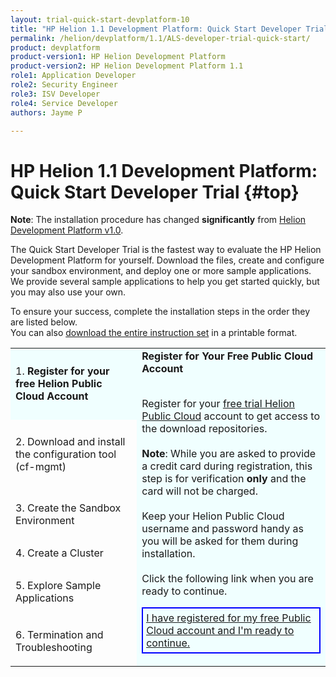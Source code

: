```yaml
---
layout: trial-quick-start-devplatform-10
title: "HP Helion 1.1 Development Platform: Quick Start Developer Trial "
permalink: /helion/devplatform/1.1/ALS-developer-trial-quick-start/
product: devplatform
product-version1: HP Helion Development Platform
product-version2: HP Helion Development Platform 1.1
role1: Application Developer
role2: Security Engineer
role3: ISV Developer 
role4: Service Developer
authors: Jayme P

---
```

<!--UNDER REVISION-->

<script>
function PageRefresh {
onLoad="window.refresh"
}
PageRefresh();
</script>

# HP Helion 1.1 Development Platform: Quick Start Developer Trial {#top}
**Note**: The installation procedure has changed **significantly** from [Helion Development Platform v1.0](/helion/devplatform/ALS-developer-trial-quick-start/). 

The Quick Start Developer Trial is the fastest way to evaluate the HP Helion Development Platform for yourself. Download the files, create and configure your sandbox environment, and deploy one or more sample applications. We provide several sample applications to help you get started quickly, but you may also use your own.

To ensure your success, complete the installation steps in the order they are listed below.<br />
You can also <a href="http://gaf2871b9d2d13cf45c1306b35bf01764.cdn.hpcloudsvc.com/HP Helion Development Platform Quick Start Instructions.pdf" target="_blank">download the entire instruction set</a> in a printable format.

<table>
<tr><td style="background-color: #F0FFFF;">
1. <b>Register for your free Helion Public Cloud Account</b>

</td><td rowspan="6" style="background-color: #F0FFFF;"><b>Register for Your Free Public Cloud Account</b>
<br />
<br />

Register for your <a href="http://www.hpcloud.com/cloud-credit" target="_blank">free trial Helion Public Cloud</a> account to get access to the download repositories.
<br /><br />
<b>Note</b>: While you are asked to provide a credit card during registration, this step is for verification <b>only</b> and the card will not be charged. 
<br /><br />
Keep your Helion Public Cloud username and password handy as you will be asked for them during installation.
<br /><br />
Click the following link when you are ready to continue.
<p style="border: 2px solid blue; padding: 5px;"><u><a href="http://15.184.32.138/helion/devplatform/1.1/ALS-developer-trial-quick-start/2">I have registered for my free Public Cloud account and I'm ready to continue.</a></u></p></td></tr>
<tr><td>
2. Download and install the configuration tool (cf-mgmt)
</td></tr>
<tr><td>
3. Create the Sandbox Environment
</td>
<tr><td>
4. Create a Cluster
</td></tr>
<tr><td>
5. Explore Sample Applications
</td></tr>
<tr><td>
6. Termination and Troubleshooting
</td>
</tr></table>

